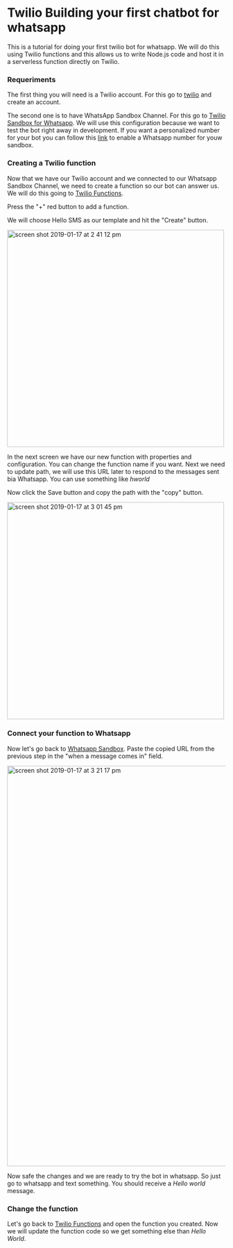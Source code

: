 <h1>Twilio Building your first chatbot for whatsapp</h1>

This is a tutorial for doing your first twilio bot for whatsapp. We will do this using Twilio functions and 
this allows us to write Node.js code and host it in a serverless function directly on Twilio.

<h3> Requeriments </h3>

The first thing you will need is a Twilio account. For this go to <a href="https://www.twilio.com/">twilio</a> 
and create an account.

The second one is to have WhatsApp Sandbox Channel. For this go to 
<a href="https://www.twilio.com/console/sms/whatsapp/learn">Twilio Sandbox for Whatsapp</a>.
We will use this configuration because we want to test the bot right away in development. If you want a personalized 
number for your bot you can follow this <a href="https://www.twilio.com/docs/sms/whatsapp/api#twilio-sandbox-for-whatsapp">link</a>
to enable a Whatsapp number for youw sandbox.


<h3> Creating a Twilio function </h3>

Now that we have our Twilio account and we connected to our Whatsapp Sandbox Channel, we need to create a function so our bot can answer us. We will do this going to <a href="https://www.twilio.com/console/runtime/functions/manage">Twilio Functions</a>.

Press the "+" red button to add a function.

We will choose Hello SMS as our template and hit the "Create" button.

<img width="500" alt="screen shot 2019-01-17 at 2 41 12 pm" src="https://user-images.githubusercontent.com/33744836/51344912-ac871b80-1a67-11e9-9d77-3c210a3cf14b.png">

In the next screen we have our new function with properties and configuration. You can change the function name if you want. Next we need to update path, we will use this URL later to respond to the messages sent bia Whatsapp. You can use something
like *hworld*

Now click the Save button and copy the path with the "copy" button.

<img width="500" alt="screen shot 2019-01-17 at 3 01 45 pm" src="https://user-images.githubusercontent.com/33744836/51345644-8a8e9880-1a69-11e9-8794-62831c18a51a.png">


<h3> Connect your function to Whatsapp </h3>

Now let's go back to <a href="https://www.twilio.com/console/sms/whatsapp/sandbox">Whatsapp Sandbox</a>. Paste the copied URL from the previous step in the "when a message comes in" field. 

<img width="922" alt="screen shot 2019-01-17 at 3 21 17 pm" src="https://user-images.githubusercontent.com/33744836/51346464-bad73680-1a6b-11e9-9087-82deafcafa07.png">

Now safe the changes and we are ready to try the bot in whatsapp. So just go to whatsapp and text something. You should receive a *Hello world* message.


<h3> Change the function </h3>

Let's go back to <a href="https://www.twilio.com/console/runtime/functions/manage">Twilio Functions</a> and open the function you created. Now we will update the function code so we get something else than *Hello World*.



